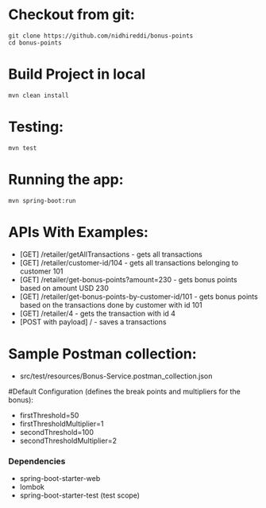 # Checkout from git:
    git clone https://github.com/nidhireddi/bonus-points
    cd bonus-points
    
# Build Project in local
    mvn clean install

# Testing:
    mvn test

# Running the app:
    mvn spring-boot:run 


# APIs With Examples:
* [GET] /retailer/getAllTransactions - gets all transactions
* [GET] /retailer/customer-id/104 - gets all transactions belonging to customer 101
* [GET] /retailer/get-bonus-points?amount=230 - gets bonus points based on amount USD 230
* [GET] /retailer/get-bonus-points-by-customer-id/101 - gets bonus points based on the transactions done by customer with id 101
* [GET] /retailer/4 - gets the transaction with id 4
* [POST with payload] / - saves a transactions

# Sample Postman collection:
* src/test/resources/Bonus-Service.postman_collection.json


#Default Configuration (defines the break points and multipliers for the bonus):
* firstThreshold=50
* firstThresholdMultiplier=1
* secondThreshold=100
* secondThresholdMultiplier=2

### Dependencies
* spring-boot-starter-web
* lombok
* spring-boot-starter-test (test scope)
